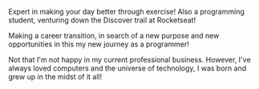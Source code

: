 Expert in making your day better through exercise!
Also a programming student, venturing down the Discover trail at Rocketseat!

Making a career transition, in search of a new purpose and new opportunities in this my new journey as a programmer!

Not that I'm not happy in my current professional business. However, I've always loved computers and the universe of technology, I was born and grew up in the midst of it all! 
